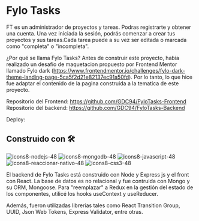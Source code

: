 # Fylo Tasks

FT es un administrador de proyectos y tareas. Podras registrarte y obtener una cuenta. Una vez iniciada la sesión, podrás comenzar a crear tus proyectos  y sus tareas.Cada tarea puede a su vez ser editada o marcada como "completa" o "incompleta".

¿Por qué se llama Fylo Tasks? Antes de construir este proyecto, habia realizado un desafio de maquetacion propuesto por Frontend Mentor llamado Fylo dark  (https://www.frontendmentor.io/challenges/fylo-dark-theme-landing-page-5ca5f2d21e82137ec91a50fd). Por lo tanto, lo que hice fue adaptar el contenido de la pagina construida a la tematica de este proyecto.


Repositorio del Frontend: https://github.com/GDC94/FyloTasks-Frontend
Repositorio del backend: https://github.com/GDC94/FyloTasks-Backend

Deploy:





## Construido con 🛠️

![icons8-nodejs-48](https://user-images.githubusercontent.com/70720945/126082777-bf5513cb-2f2e-421c-b47e-a35fe76f96c1.png)
![icons8-mongodb-48](https://user-images.githubusercontent.com/70720945/126082781-38c79ca1-ac13-4a4d-8132-5716c647623d.png)
![icons8-javascript-48](https://user-images.githubusercontent.com/70720945/126082784-87137e94-e1ec-4871-9a8c-502ee239391c.png)
![icons8-reaccionar-nativo-48](https://user-images.githubusercontent.com/70720945/126082793-4b672339-de07-4bf4-a13a-7f425b198091.png)
![icons8-css3-48](https://user-images.githubusercontent.com/70720945/126082894-a557d419-8f7a-4289-b82f-6bfef8276429.png)

El backend de Fylo Tasks está construido con Node y Express js y el front con React. La base de datos es no relacional y fue contruida con Mongo y su ORM, Mongoose.
Para "reemplazar" a Redux en la gestión del estado de los componentes, utilicé los hooks useContext y useReducer.

Además, fueron utilizadas librerias tales como React Transition Group, UUID, Json Web Tokens, Express Validator, entre otras. 
